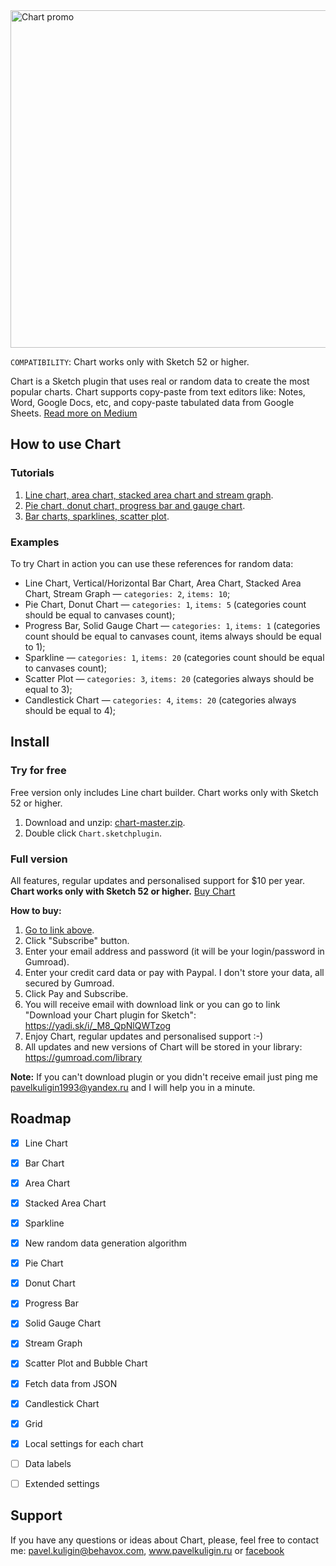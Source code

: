 <img width="888" height="540" src="https://raw.githubusercontent.com/pavelkuligin/chart/master/images/chart_new.png" title="Chart promo">

`COMPATIBILITY`: Chart works only with Sketch 52 or higher.

Chart is a Sketch plugin that uses real or random data to create the most popular charts. Chart supports copy-paste from text editors like: Notes, Word, Google Docs, etc, and copy-paste tabulated data from Google Sheets. [Read more on Medium](https://medium.com/@pavelkuligin/chart-the-most-powerful-data-visualization-plugin-for-sketch-6849155e09ab)


## How to use Chart

### Tutorials

1. [Line chart, area chart, stacked area chart and stream graph](https://youtu.be/CvwgN6-Ajpg).
2. [Pie chart, donut chart, progress bar and gauge chart](https://youtu.be/12bcYMmtDbU).
3. [Bar charts, sparklines, scatter plot](https://youtu.be/zTvFl86aoXk).


### Examples
To try Chart in action you can use these references for random data:
- Line Chart, Vertical/Horizontal Bar Chart, Area Chart, Stacked Area Chart, Stream Graph — `categories: 2`, `items: 10`;
- Pie Chart, Donut Chart — `categories: 1`, `items: 5` (categories count should be equal to canvases count);
- Progress Bar, Solid Gauge Chart — `categories: 1`, `items: 1` (categories count should be equal to canvases count, items always should be equal to 1);
- Sparkline — `categories: 1`, `items: 20` (categories count should be equal to canvases count);
- Scatter Plot — `categories: 3`, `items: 20` (categories always should be equal to 3);
- Candlestick Chart — `categories: 4`, `items: 20` (categories always should be equal to 4);


## Install

### Try for free

Free version only includes Line chart builder. Chart works only with Sketch 52 or higher.
1. Download and unzip: [chart-master.zip](https://github.com/pavelkuligin/chart/archive/master.zip).
2. Double click `Chart.sketchplugin`.

### Full version

All features, regular updates and personalised support for $10 per year. **Chart works only with Sketch 52 or higher.**
[Buy Chart](https://gumroad.com/l/sjPyY)

**How to buy:**
1. [Go to link above](https://gumroad.com/l/sjPyY).
2. Click "Subscribe" button.
3. Enter your email address and password (it will be your login/password in Gumroad).
4. Enter your credit card data or pay with Paypal. I don't store your data, all secured by Gumroad.
5. Click Pay and Subscribe.
6. You will receive email with download link or you can go to link "Download your Chart plugin for Sketch": https://yadi.sk/i/_M8_QpNlQWTzog
7. Enjoy Chart, regular updates and personalised support :-)
8. All updates and new versions of Chart will be stored in your library: https://gumroad.com/library

**Note:** If you can't download plugin or you didn't receive email just ping me pavelkuligin1993@yandex.ru
and I will help you in a minute.



## Roadmap

- [x] Line Chart
- [x] Bar Chart
- [x] Area Chart
- [x] Stacked Area Chart
- [x] Sparkline
- [x] New random data generation algorithm
- [x] Pie Chart
- [x] Donut Chart
- [x] Progress Bar
- [x] Solid Gauge Chart
- [x] Stream Graph
- [x] Scatter Plot and Bubble Chart
- [x] Fetch data from JSON
- [x] Candlestick Chart
- [x] Grid
- [x] Local settings for each chart
- [ ] Data labels
- [ ] Extended settings



## Support

If you have any questions or ideas about Chart, please, feel free to contact me:
pavel.kuligin@behavox.com, www.pavelkuligin.ru or [facebook](https://www.facebook.com/kuligin.pavel)
